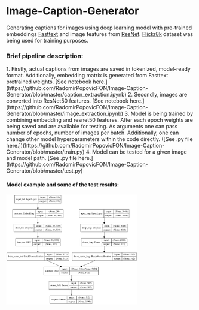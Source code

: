 # Image-Caption-Generator
Generating captions for images using deep learning model with pre-trained embeddings [Fasttext](https://fasttext.cc/) and image features from [ResNet](https://keras.io/api/applications/resnet/). [Flickr8k](https://www.kaggle.com/shadabhussain/flickr8k?select=Flickr_Data) dataset was being used for training purposes.

<h3>Brief pipeline description:</h3>
1. Firstly, actual captions from images are saved in tokenized, model-ready format. Additionally, embedding matrix is generated from Fasttext pretrained weights. [See notebook here.](https://github.com/RadomirPopovicFON/Image-Caption-Generator/blob/master/caption_extraction.ipynb) 
2. Secondly, images are converted into ResNet50 features. [See notebook here.](https://github.com/RadomirPopovicFON/Image-Caption-Generator/blob/master/image_extraction.ipynb)
3. Model is being trained by combining embedding and resnet50 features. After each epoch weights are being saved and are available for testing. As arguments one can pass number of epochs, number of images per batch. Additionally, one can change other model hyperparameters within the code directly. ([See .py file here.])(https://github.com/RadomirPopovicFON/Image-Caption-Generator/blob/master/train.py)
4. Model can be tested for a given image and model path. [See .py file here.](https://github.com/RadomirPopovicFON/Image-Caption-Generator/blob/master/test.py)

<h4>Model example and some of the test results:</h4>
<img src="https://github.com/RadomirPopovicFON/Image-Caption-Generator/blob/master/images/model.png" width="350">


